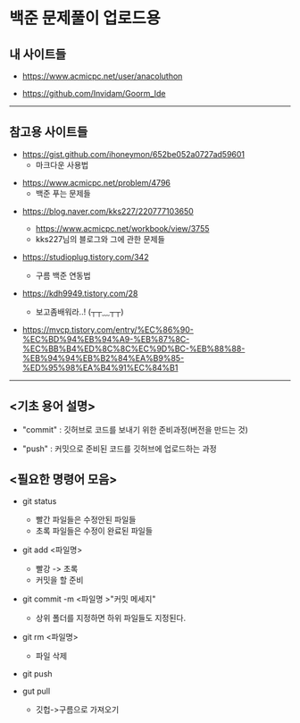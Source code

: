백준 문제풀이 업로드용 
=========================

## 내 사이트들
+ https://www.acmicpc.net/user/anacoluthon




+ https://github.com/Invidam/Goorm_Ide


-----------------------------


## 참고용 사이트들
+ https://gist.github.com/ihoneymon/652be052a0727ad59601
	+ 마크다운 사용법
	
	
	
* https://www.acmicpc.net/problem/4796
	+ 백준 푸는 문제들
	
	
	
+ https://blog.naver.com/kks227/220777103650
	+ https://www.acmicpc.net/workbook/view/3755
	+ kks227님의 블로그와 그에 관한 문제들
	
	
	
+ https://studioplug.tistory.com/342
	+ 구름 백준 연동법
	

+ https://kdh9949.tistory.com/28
	+ 보고좀배워라..! (┬┬﹏┬┬)
+ https://mvcp.tistory.com/entry/%EC%86%90-%EC%BD%94%EB%94%A9-%EB%87%8C-%EC%BB%B4%ED%8C%8C%EC%9D%BC-%EB%88%88-%EB%94%94%EB%B2%84%EA%B9%85-%ED%95%98%EA%B4%91%EC%84%B1 

--------


## <기초 용어 설명>
+ "commit" : 깃허브로 코드를 보내기 위한 준비과정(버전을 만드는 것)




+ "push"	: 커밋으로 준비된 코드를 깃허브에 업로드하는 과정



## <필요한 명령어 모음>
+ git status   
	+ 빨간 파일들은 수정안된 파일들
	+ 초록 파일들은 수정이 완료된 파일들




+ git add <파일명>
	+ 빨강 -> 초록 
	+ 커밋을 할 준비




+ git commit -m <파일명 >"커밋 메세지"
	+ 상위 폴더를 지정하면 하위 파일들도 지정된다.
	
	
	
	
+ git rm <파일명> 
	+ 파일 삭제
	
	
	
	
+ git push



+ gut pull
	+ 깃헙->구름으로 가져오기
	
	
	
